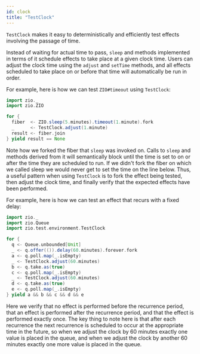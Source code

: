 ```yaml
---
id: clock
title: "TestClock"
---
```


`TestClock` makes it easy to deterministically and efficiently test effects involving the passage of time.

Instead of waiting for actual time to pass, `sleep` and methods implemented in terms of it schedule effects to take place at a given clock time. Users can adjust the clock time using the `adjust` and `setTime` methods, and all effects scheduled to take place on or before that time will automatically be run in order.

For example, here is how we can test `ZIO#timeout` using `TestClock`:

```scala mdoc:compile-only
import zio._
import zio.ZIO

for {
  fiber  <- ZIO.sleep(5.minutes).timeout(1.minute).fork
  _      <- TestClock.adjust(1.minute)
  result <- fiber.join
} yield result == None
```

Note how we forked the fiber that `sleep` was invoked on. Calls to `sleep` and methods derived from it will semantically block until the time is set to on or after the time they are scheduled to run. If we didn't fork the fiber on which we called sleep we would never get to set the time on the line below. Thus, a useful pattern when using `TestClock` is to fork the effect being tested, then adjust the clock time, and finally verify that the expected effects have been performed.

For example, here is how we can test an effect that recurs with a fixed delay:

```scala mdoc:compile-only
import zio._
import zio.Queue
import zio.test.environment.TestClock

for {
  q <- Queue.unbounded[Unit]
  _ <- q.offer(()).delay(60.minutes).forever.fork
  a <- q.poll.map(_.isEmpty)
  _ <- TestClock.adjust(60.minutes)
  b <- q.take.as(true)
  c <- q.poll.map(_.isEmpty)
  _ <- TestClock.adjust(60.minutes)
  d <- q.take.as(true)
  e <- q.poll.map(_.isEmpty)
} yield a && b && c && d && e
``` 

Here we verify that no effect is performed before the recurrence period, that an effect is performed after the recurrence period, and that the effect is performed exactly once. The key thing to note here is that after each recurrence the next recurrence is scheduled to occur at the appropriate time in the future, so when we adjust the clock by 60 minutes exactly one value is placed in the queue, and when we adjust the clock by another 60 minutes exactly one more value is placed in the queue.
